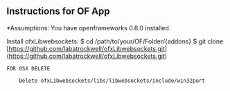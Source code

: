 Instructions for OF App
-----------------------

*Assumptions: You have openframeworks 0.8.0 installed.

Install ofxLibwebsockets:
	$ cd /path/to/your/OF/Folder/{addons}
	$ git clone [https://github.com/labatrockwell/ofxLibwebsockets.git] (https://github.com/labatrockwell/ofxLibwebsockets.git)
	
	FOR OSX DELETE

		Delete ofxLibwebsockets/libs/libwebsockets/include/win32port
	
